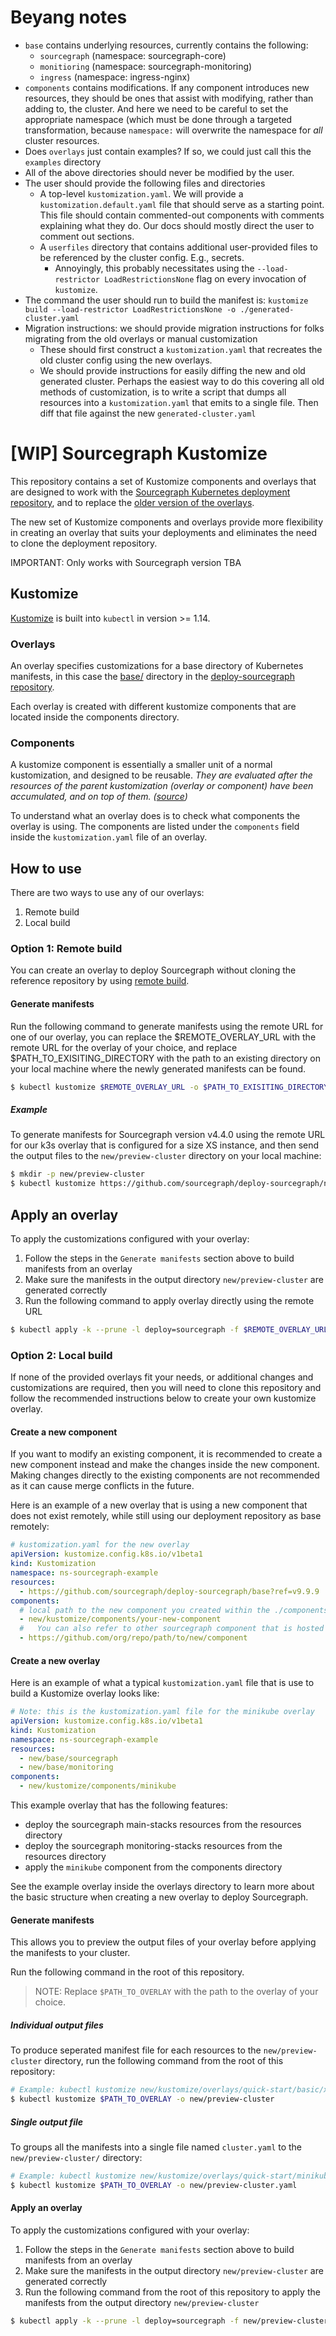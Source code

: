 # Beyang notes

- `base` contains underlying resources, currently contains the following:
  - `sourcegraph` (namespace: sourcegraph-core)
  - `monitioring` (namespace: sourcegraph-monitoring)
  - `ingress` (namespace: ingress-nginx)
- `components` contains modifications. If any component introduces new
  resources, they should be ones that assist with modifying, rather
  than adding to, the cluster. And here we need to be careful to set
  the appropriate namespace (which must be done through a targeted
  transformation, because `namespace:` will overwrite the namespace
  for *all* cluster resources.
- Does `overlays` just contain examples? If so, we could just call this the `examples` directory
- All of the above directories should never be modified by the user.
- The user should provide the following files and directories
  - A top-level `kustomization.yaml`. We will provide a
    `kustomization.default.yaml` file that should serve as a starting
    point. This file should contain commented-out components with
    comments explaining what they do. Our docs should mostly direct
    the user to comment out sections.
  - A `userfiles` directory that contains additional user-provided
    files to be referenced by the cluster config. E.g., secrets.
    - Annoyingly, this probably necessitates using the
      `--load-restrictor LoadRestrictionsNone` flag on every
      invocation of `kustomize`.
- The command the user should run to build the manifest is:
  `kustomize build --load-restrictor LoadRestrictionsNone -o ./generated-cluster.yaml`
- Migration instructions: we should provide migration instructions for
  folks migrating from the old overlays or manual customization
  - These should first construct a `kustomization.yaml` that recreates
    the old cluster config using the new overlays.
  - We should provide instructions for easily diffing the new and old
    generated cluster.  Perhaps the easiest way to do this covering
    all old methods of customization, is to write a script that dumps
    all resources into a `kustomization.yaml` that emits to a single
    file. Then diff that file against the new `generated-cluster.yaml`



# [WIP] Sourcegraph Kustomize

This repository contains a set of Kustomize components and overlays that are designed to work with the [Sourcegraph Kubernetes deployment repository](https://sourcegraph.com/github.com/sourcegraph/deploy-sourcegraph), and to replace the [older version of the overlays](https://sourcegraph.com/github.com/sourcegraph/deploy-sourcegraph/-/tree/overlays).

The new set of Kustomize components and overlays provide more flexibility in creating an overlay that suits your deployments and eliminates the need to clone the deployment repository.

IMPORTANT: Only works with Sourcegraph version TBA

## Kustomize

[Kustomize](https://kustomize.io/) is built into `kubectl` in version >= 1.14.

### Overlays

An overlay specifies customizations for a base directory of Kubernetes manifests, in this case the [base/](https://sourcegraph.com/github.com/sourcegraph/deploy-sourcegraph@master/-/tree/new/base) directory in the [deploy-sourcegraph repository](https://sourcegraph.com/github.com/sourcegraph/deploy-sourcegraph).

Each overlay is created with different kustomize components that are located inside the components directory.

### Components

A kustomize component is essentially a smaller unit of a normal kustomization, and designed to be reusable. _They are evaluated after the resources of the parent kustomization (overlay or component) have been accumulated, and on top of them. ([source](https://sourcegraph.com/github.com/kubernetes/enhancements@master/-/blob/keps/sig-cli/1802-kustomize-components/README.md#proposal))_

To understand what an overlay does is to check what components the overlay is using. The components are listed under the `components` field inside the `kustomization.yaml` file of an overlay.

## How to use

There are two ways to use any of our overlays:

1. Remote build
2. Local build

### Option 1: Remote build

You can create an overlay to deploy Sourcegraph without cloning the reference repository by using [remote build](https://github.com/kubernetes-sigs/kustomize/blob/master/examples/remoteBuild.md).

#### Generate manifests

Run the following command to generate manifests using the remote URL for one of our overlay, you can replace the $REMOTE_OVERLAY_URL with the remote URL for the overlay of your choice, and replace $PATH_TO_EXISITING_DIRECTORY with the path to an existing directory on your local machine where the newly generated manifests can be found.

```bash
$ kubectl kustomize $REMOTE_OVERLAY_URL -o $PATH_TO_EXISITING_DIRECTORY
```

##### Example

To generate manifests for Sourcegraph version v4.4.0 using the remote URL for our k3s overlay that is configured for a size XS instance, and then send the output files to the `new/preview-cluster` directory on your local machine:

```bash
$ mkdir -p new/preview-cluster
$ kubectl kustomize https://github.com/sourcegraph/deploy-sourcegraph/new/overlays/quick-start/k3s/xs?ref=v4.4.0 -o new/preview-cluster
```

## Apply an overlay

To apply the customizations configured with your overlay:

1. Follow the steps in the `Generate manifests` section above to build manifests from an overlay
2. Make sure the manifests in the output directory `new/preview-cluster` are generated correctly
3. Run the following command to apply overlay directly using the remote URL

```bash
$ kubectl apply -k --prune -l deploy=sourcegraph -f $REMOTE_OVERLAY_URL
```

### Option 2: Local build

If none of the provided overlays fit your needs, or additional changes and customizations are required, then you will need to clone this repository and follow the recommended instructions below to create your own kustomize overlay.

#### Create a new component

If you want to modify an existing component, it is recommended to create a new component instead and make the changes inside the new component. Making changes directly to the existing components are not recommended as it can cause merge conflicts in the future.

Here is an example of a new overlay that is using a new component that does not exist remotely, while still using our deployment repository as base remotely:

```yaml
# kustomization.yaml for the new overlay
apiVersion: kustomize.config.k8s.io/v1beta1
kind: Kustomization
namespace: ns-sourcegraph-example
resources:
  - https://github.com/sourcegraph/deploy-sourcegraph/base?ref=v9.9.9
components:
  # local path to the new component you created within the ./components folder
  - new/kustomize/components/your-new-component
  #   You can also refer to other sourcegraph component that is hosted in other remote repository
  - https://github.com/org/repo/path/to/new/component
```

#### Create a new overlay

Here is an example of what a typical `kustomization.yaml` file that is use to build a Kustomize overlay looks like:

```yaml
# Note: this is the kustomization.yaml file for the minikube overlay
apiVersion: kustomize.config.k8s.io/v1beta1
kind: Kustomization
namespace: ns-sourcegraph-example
resources:
  - new/base/sourcegraph
  - new/base/monitoring
components:
  - new/kustomize/components/minikube
```

This example overlay that has the following features:

- deploy the sourcegraph main-stacks resources from the resources directory
- deploy the sourcegraph monitoring-stacks resources from the resources directory
- apply the `minikube` component from the components directory

See the example overlay inside the overlays directory to learn more about the basic structure when creating a new overlay to deploy Sourcegraph.

#### Generate manifests

This allows you to preview the output files of your overlay before applying the manifests to your cluster.

Run the following command in the root of this repository.

> NOTE: Replace `$PATH_TO_OVERLAY` with the path to the overlay of your choice.

##### Individual output files

To produce seperated manifest file for each resources to the `new/preview-cluster` directory, run the following command from the root of this repository:

```bash
# Example: kubectl kustomize new/kustomize/overlays/quick-start/basic/xs -o new/preview-cluster
$ kubectl kustomize $PATH_TO_OVERLAY -o new/preview-cluster
```

##### Single output file

To groups all the manifests into a single file named `cluster.yaml` to the `new/preview-cluster/` directory:

```bash
# Example: kubectl kustomize new/kustomize/overlays/quick-start/minikube -o new/preview-cluster.yaml
$ kubectl kustomize $PATH_TO_OVERLAY -o new/preview-cluster.yaml
```

#### Apply an overlay

To apply the customizations configured with your overlay:

1. Follow the steps in the `Generate manifests` section above to build manifests from an overlay
2. Make sure the manifests in the output directory `new/preview-cluster` are generated correctly
3. Run the following command from the root of this repository to apply the manifests from the output directory `new/preview-cluster`

```bash
$ kubectl apply -k --prune -l deploy=sourcegraph -f new/preview-cluster/
```
